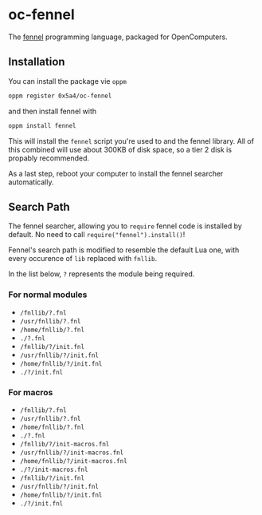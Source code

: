 # oc-fennel

The [fennel](https://fennel-lang.org/) programming language, packaged for OpenComputers.

## Installation

You can install the package vie `oppm`

```sh
oppm register 0x5a4/oc-fennel
```

and then install fennel with

```sh
oppm install fennel
```

This will install the `fennel` script you're used to and the fennel library. All of this combined will use about 300KB of disk space, so a tier 2 disk is propably recommended.

As a last step, reboot your computer to install the fennel searcher automatically.

## Search Path

The fennel searcher, allowing you to `require` fennel code is installed by default. No need to call `require("fennel").install()`!

Fennel's search path is modified to resemble the default Lua one, with every occurence of `lib` replaced with `fnllib`.

In the list below, `?` represents the module being required.

### For normal modules

- `/fnllib/?.fnl`
- `/usr/fnllib/?.fnl`
- `/home/fnllib/?.fnl`
- `./?.fnl`
- `/fnllib/?/init.fnl`
- `/usr/fnllib/?/init.fnl`
- `/home/fnllib/?/init.fnl`
- `./?/init.fnl`

### For macros

- `/fnllib/?.fnl`
- `/usr/fnllib/?.fnl`
- `/home/fnllib/?.fnl`
- `./?.fnl`
- `/fnllib/?/init-macros.fnl`
- `/usr/fnllib/?/init-macros.fnl`
- `/home/fnllib/?/init-macros.fnl`
- `./?/init-macros.fnl`
- `/fnllib/?/init.fnl`
- `/usr/fnllib/?/init.fnl`
- `/home/fnllib/?/init.fnl`
- `./?/init.fnl`

